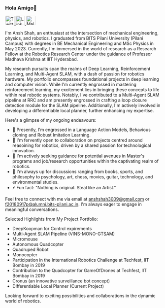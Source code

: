### Hola Amigo👋
<div align="left">
  <a href="https://twitter.com/baymax3009">
    <img src="https://github.com/dheereshagrwal/colored-icons/blob/master/public/icons/twitter/twitter.svg" height="30" alt="Twitter Icon">
  </a>
  <a href="https://www.linkedin.com/in/anshshah3009">
    <img src="https://github.com/dheereshagrwal/colored-icons/blob/master/public/icons/linkedin/linkedin.svg" height="30" alt="Linkedin Icon">
  </a>
  <a href="mailto:anshshah3009@gmail.com">
    <img src="https://github.com/dheereshagrwal/colored-icons/blob/master/public/icons/gmail/gmail.svg" height="30" alt="Mail Icon">
  </a>
</div>

I'm Ansh Shah, an enthusiast at the intersection of mechanical engineering, physics, and robotics. I graduated from BITS Pilani University (Pilani Campus) with degrees in BE Mechanical Engineering and MSc Physics in May 2023. Currently, I'm immersed in the world of research as a Research Fellow at the Robotics Research Center under the guidance of Professor Madhava Krishna at IIIT Hyderabad.

My research pursuits span the realms of Deep Learning, Reinforcement Learning, and Multi-Agent SLAM, with a dash of passion for robotics hardware. My portfolio encompasses foundational projects in deep learning and computer vision. While I'm currently engrossed in mastering reinforcement learning, my excitement lies in bringing these concepts to life within real robotic systems. Notably, I've contributed to a Multi-Agent SLAM pipeline at RRC and am presently engrossed in crafting a loop closure detection module for the SLAM pipeline. Additionally, I'm actively involved in developing a differentiable local planner, further enhancing my expertise.

Here's a glimpse of my ongoing endeavours:
- 🔭 Presently, I'm engrossed in a Language Action Models, Behavious cloning and Robust Imitation Learning.
- 👯 I'm fervently open to collaboration on projects centred around reasoining for robotics, driven by a shared passion for technological innovation.
- 🤔 I'm actively seeking guidance for potential avenues in Master's programs and job/research opportunities within the captivating realm of robotics.
- 💬 I'm always up for discussions ranging from books, sports, and philosophy to psychology, art, chess, movies, guitar, technology, and environmental studies.
- ⚡ Fun fact: "Nothing is original. Steal like an Artist."

Feel free to connect with me via email at anshshah3009@gmail.com or f20180917p@alumni.bits-pilani.ac.in. I'm always eager to engage in meaningful conversations.




Selected Highlights from My Project Portfolio:
- DeepKoopman for Control expirements
- Multi-Agent SLAM Pipeline (VINS-MONO-GTSAM)
- Micromouse
- Autonomous Quadcopter
- Quadruped Robot
- Monocopter
- Participation in the International Robotics Challenge at Techfest, IIT Bombay in 2019
- Contribution to the Quadcopter for GameOfDrones at Techfest, IIT Bombay in 2019
- Cronus (an innovative surveillance bot concept)
- Differentiable Local Planner (Current Project)

Looking forward to exciting possibilities and collaborations in the dynamic world of robotics.
